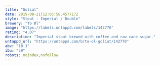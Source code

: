 ```yaml
---
title: "Goliat"
date: 2019-08-21T12:05:58.457717Z
style: "Stout - Imperial / Double"
brewery: "To Øl"
image: "https://labels.untappd.com/labels/142770"
rating: "4.07"
description: "Imperial stout brewed with coffee and raw cane sugar."
untappd_url: "https://untappd.com/b/to-ol-goliat/142770"
abv: "10.1"
ibu: "59"
robots: noindex,nofollow
---
```

